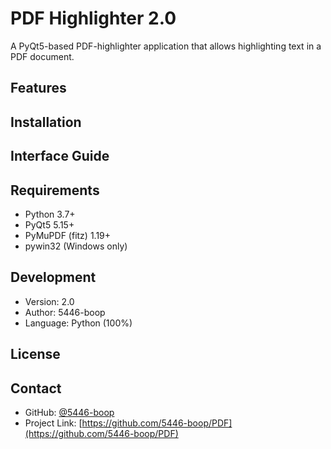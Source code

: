 # PDF Highlighter 2.0

A PyQt5-based PDF-highlighter application that allows highlighting text in a PDF document.

## Features

## Installation

## Interface Guide

## Requirements
- Python 3.7+
- PyQt5 5.15+
- PyMuPDF (fitz) 1.19+
- pywin32 (Windows only)


## Development
- Version: 2.0
- Author: 5446-boop
- Language: Python (100%)

## License

## Contact
- GitHub: [@5446-boop](https://github.com/5446-boop)
- Project Link: [https://github.com/5446-boop/PDF](https://github.com/5446-boop/PDF)